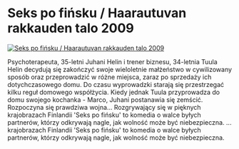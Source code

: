 Seks po fińsku / Haarautuvan rakkauden talo 2009 
=============
[![Seks po fińsku / Haarautuvan rakkauden talo 2009 ](http://vidos.pl/images/player.gif)](http://vidos.pl/seks-po-finsku-haarautuvan-rakkauden-talo-2009)

 Psychoterapeuta, 35-letni Juhani Helin i trener biznesu, 34-letnia Tuula Helin decydują się zakończyć swoje wieloletnie małżeństwo w cywilizowany sposób oraz przeprowadzić w różne miejsca, zaraz po sprzedaży ich dotychczasowego domu. Do czasu wyprowadzki starają się przestrzegać kilku reguł domowego współżycia. Kiedy jednak Tuula przyprowadza do domu swojego kochanka - Marco, Juhani postanawia się zemścić. Rozpoczyna się prawdziwa wojna... Rozgrywający się w pięknych krajobrazach Finlandii 'Seks po fińsku' to komedia o walce byłych partnerów, którzy odkrywają nagle, jak wolność może być niebezpieczna.   ... krajobrazach Finlandii 'Seks po fińsku' to komedia o walce byłych partnerów, którzy odkrywają nagle, jak wolność może być niebezpieczna.
